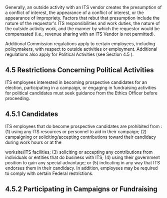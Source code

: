 Generally, an outside activity with an ITS vendor creates the presumption of a conflict of interest, the appearance of a conflict of interest, or the appearance of impropriety. Factors that rebut that presumption include the nature of the requestor's ITS responsibilities and work duties, the nature of the outside activity work, and the manner by which the requestor would be compensated (i.e., revenue sharing with an ITS Vendor is not permitted).

Additional Commission regulations apply to certain employees, including policymakers, with respect to outside activities or employment. Additional regulations also apply for Political Activities (see Section 4.5 ).

## **4.5 Restrictions Concerning Political Activities**

ITS employees interested in becoming prospective candidates for an election, participating in a campaign, or engaging in fundraising activities for political candidates must seek guidance from the Ethics Officer before proceeding.

## **4.5.1 Candidates**

ITS employees that do become prospective candidates are prohibited from : (1) using any ITS resources or personnel to aid in their campaign; (2) campaigning or soliciting/accepting contributions toward their candidacy during work hours or at the

worksite/ITS facilities; (3) soliciting or accepting any contributions from individuals or entities that do business with ITS; (4) using their government position to gain any special advantage; or (5) indicating in any way that ITS endorses them in their candidacy. In addition, employees may be required to comply with certain Federal restrictions.

## **4.5.2 Participating in Campaigns or Fundraising**
